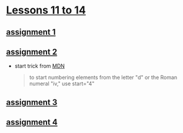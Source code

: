 # [Lessons 11 to 14](https://elzero.org/html-assignments-lesson-from-11-to-14/)

## [assignment 1](./assignment1.html)

## [assignment 2](./assignment2.html)

* start trick from [MDN](https://developer.mozilla.org/en-US/docs/Web/HTML/Element/ol#attr-start)
    
    > to start numbering elements from the letter "d" or the Roman numeral "iv," use start="4"

## [assignment 3](./assignment3.html)

## [assignment 4](./assignment4.html)
